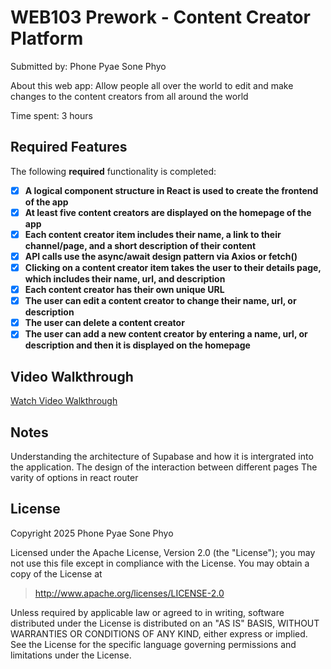 # WEB103 Prework - Content Creator Platform

Submitted by: Phone Pyae Sone Phyo

About this web app: Allow people all over the world to edit and make changes to the content creators from all around the world

Time spent: 3 hours

## Required Features

The following **required** functionality is completed:

<!-- 👉🏿👉🏿👉🏿 Make sure to check off completed functionality below -->
- [x] **A logical component structure in React is used to create the frontend of the app**
- [x] **At least five content creators are displayed on the homepage of the app**
- [x] **Each content creator item includes their name, a link to their channel/page, and a short description of their content**
- [x] **API calls use the async/await design pattern via Axios or fetch()**
- [x] **Clicking on a content creator item takes the user to their details page, which includes their name, url, and description**
- [x] **Each content creator has their own unique URL**
- [x] **The user can edit a content creator to change their name, url, or description**
- [x] **The user can delete a content creator**
- [x] **The user can add a new content creator by entering a name, url, or description and then it is displayed on the homepage**

## Video Walkthrough

<a href="https://youtu.be/NjIafaVLH1k" title="Video Walkthrough" target="_blank" rel="noopener noreferrer">
  Watch Video Walkthrough
</a>


## Notes

Understanding the architecture of Supabase and how it is intergrated into the application.
The design of the interaction between different pages
The varity of options in react router

## License

Copyright 2025 Phone Pyae Sone Phyo

Licensed under the Apache License, Version 2.0 (the "License"); you may not use this file except in compliance with the License. You may obtain a copy of the License at

> http://www.apache.org/licenses/LICENSE-2.0

Unless required by applicable law or agreed to in writing, software distributed under the License is distributed on an "AS IS" BASIS, WITHOUT WARRANTIES OR CONDITIONS OF ANY KIND, either express or implied. See the License for the specific language governing permissions and limitations under the License.